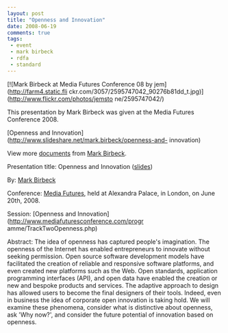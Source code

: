 ```yaml
---
layout: post
title: "Openness and Innovation"
date: 2008-06-19
comments: true
tags:
 - event
 - mark birbeck
 - rdfa
 - standard
---
```

[![Mark Birbeck at Media Futures Conference 08 by jem](http://farm4.static.fli
ckr.com/3057/2595747042_90276b81dd_t.jpg)](http://www.flickr.com/photos/jemsto
ne/2595747042/)

This presentation by Mark Birbeck was given at the Media Futures Conference
2008.

<!-- more -->

  

[Openness and Innovation](http://www.slideshare.net/mark.birbeck/openness-and-
innovation)

View more [documents](http://www.slideshare.net/) from [Mark
Birbeck](http://www.slideshare.net/mark.birbeck).

  
  
Presentation title: Openness and Innovation
([slides](http://www.slideshare.net/mark.birbeck/openness-and-innovation))

  
By: [Mark Birbeck](/mark-birbeck)

  
Conference: [Media Futures](http://www.mediafuturesconference.com/), held at
Alexandra Palace, in London, on June 20th, 2008.

  
Session: [Openness and Innovation](http://www.mediafuturesconference.com/progr
amme/TrackTwoOpenness.php)

  
Abstract: The idea of openness has captured people's imagination. The openness
of the Internet has enabled entrepreneurs to innovate without seeking
permission. Open source software development models have facilitated the
creation of reliable and responsive software platforms, and even created new
platforms such as the Web. Open standards, application programming interfaces
(API), and open data have enabled the creation or new and bespoke products and
services. The adaptive approach to design has allowed users to become the
final designers of their tools. Indeed, even in business the idea of corporate
open innovation is taking hold. We will examine these phenomena, consider what
is distinctive about openness, ask 'Why now?', and consider the future
potential of innovation based on openness.


